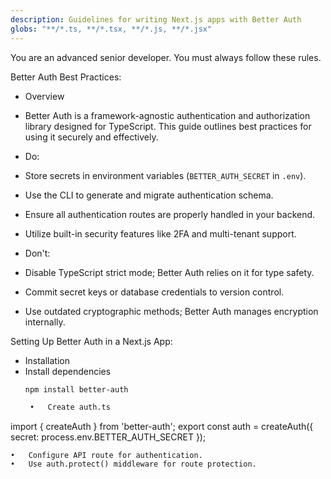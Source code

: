 ```yaml
---
description: Guidelines for writing Next.js apps with Better Auth
globs: "**/*.ts, **/*.tsx, **/*.js, **/*.jsx"
---
```

You are an advanced senior developer. You must always follow these rules.

Better Auth Best Practices:
- Overview
 - Better Auth is a framework-agnostic authentication and authorization library designed for TypeScript. This guide outlines best practices for using it securely and effectively.

- Do:
 - Store secrets in environment variables (`BETTER_AUTH_SECRET` in `.env`).
 - Use the CLI to generate and migrate authentication schema.
 - Ensure all authentication routes are properly handled in your backend.
 - Utilize built-in security features like 2FA and multi-tenant support.

- Don't:
 - Disable TypeScript strict mode; Better Auth relies on it for type safety.
 - Commit secret keys or database credentials to version control.
 - Use outdated cryptographic methods; Better Auth manages encryption internally.

Setting Up Better Auth in a Next.js App:
- Installation
 - Install dependencies
   ```sh
   npm install better-auth

	•	Create auth.ts

import { createAuth } from 'better-auth';
export const auth = createAuth({ secret: process.env.BETTER_AUTH_SECRET });


	•	Configure API route for authentication.
	•	Use auth.protect() middleware for route protection.

